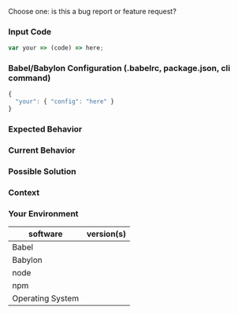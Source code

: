 <!---
Thanks for filing an issue 😄 ! Before you submit, please read the following:

Search open/closed issues before submitting since someone might have asked the same thing before!

If you have a support request or question please submit them to one of this resources:

* Slack Community: https://slack.babeljs.io/ (you can sign-up at https://slack.babeljs.io/ for an invite)
* StackOverflow: http://stackoverflow.com/questions/tagged/babeljs using the tag `babeljs`
* Also have a look at the readme for more information on how to get support:
  https://github.com/babel/babel/blob/master/README.md

Issues on GitHub are only related to problems of Babel itself and we cannot answer 
support questions here.
-->

Choose one: is this a bug report or feature request?

<!--- Provide a general summary of the issue in the title above -->

### Input Code
<!--- If you're describing a bug, please let us know which sample code reproduces your problem -->
<!--- If you have link to our REPL or a standalone repo please link that! -->

```js
var your => (code) => here;
```

### Babel/Babylon Configuration (.babelrc, package.json, cli command)
<!--- If describing a bug, tell us what your babel configuration looks like -->

```js
{
  "your": { "config": "here" }
}
```

### Expected Behavior
<!--- If you're describing a bug, tell us what should happen -->
<!--- If you're suggesting a change/improvement, tell us how it should work -->

### Current Behavior
<!--- If describing a bug, tell us what happens instead of the expected behavior -->
<!--- If suggesting a change/improvement, explain the difference from current behavior -->

### Possible Solution
<!--- Not obligatory, but suggest a fix/reason for the bug, -->
<!--- or ideas how to implement the addition or change -->

### Context
<!--- How has this issue affected you? What are you trying to accomplish? -->
<!--- Providing context helps us come up with a solution that is most useful in the real world -->

### Your Environment
<!--- Include as many relevant details about the environment you experienced the bug in -->

| software         | version(s)
| ---------------- | -------
| Babel            |  
| Babylon          | <!-- This is only needed if you are using Babylon directly -->
| node             | 
| npm              | 
| Operating System | 
